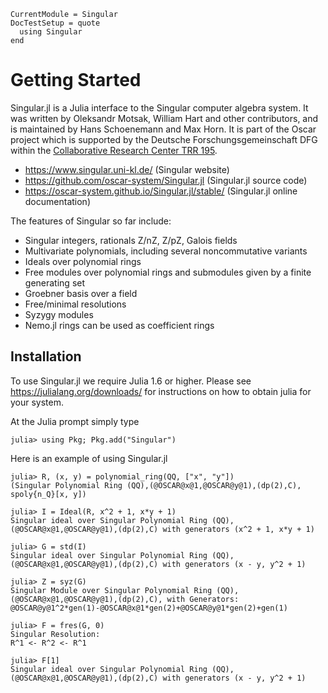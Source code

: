 ```@meta
CurrentModule = Singular
DocTestSetup = quote
  using Singular
end
```

# Getting Started

Singular.jl is a Julia interface to the Singular computer algebra system. It was
written by Oleksandr Motsak, William Hart and other contributors, and is maintained by
Hans Schoenemann and Max Horn. It is part of the Oscar project which is
supported by the Deutsche Forschungsgemeinschaft DFG within the
[Collaborative Research Center TRR 195](https://www.computeralgebra.de/sfb/).

- <https://www.singular.uni-kl.de/> (Singular website)
- <https://github.com/oscar-system/Singular.jl> (Singular.jl source code)
- <https://oscar-system.github.io/Singular.jl/stable/> (Singular.jl online documentation)

The features of Singular so far include:

  - Singular integers, rationals Z/nZ, Z/pZ, Galois fields
  - Multivariate polynomials, including several noncommutative variants
  - Ideals over polynomial rings
  - Free modules over polynomial rings and submodules given by a finite generating set
  - Groebner basis over a field
  - Free/minimal resolutions
  - Syzygy modules
  - Nemo.jl rings can be used as coefficient rings

## Installation

To use Singular.jl we require Julia 1.6 or higher. Please see
<https://julialang.org/downloads/> for instructions on
how to obtain julia for your system.

At the Julia prompt simply type

```
julia> using Pkg; Pkg.add("Singular")
```

Here is an example of using Singular.jl

```jldoctest
julia> R, (x, y) = polynomial_ring(QQ, ["x", "y"])
(Singular Polynomial Ring (QQ),(@OSCAR@x@1,@OSCAR@y@1),(dp(2),C), spoly{n_Q}[x, y])

julia> I = Ideal(R, x^2 + 1, x*y + 1)
Singular ideal over Singular Polynomial Ring (QQ),(@OSCAR@x@1,@OSCAR@y@1),(dp(2),C) with generators (x^2 + 1, x*y + 1)

julia> G = std(I)
Singular ideal over Singular Polynomial Ring (QQ),(@OSCAR@x@1,@OSCAR@y@1),(dp(2),C) with generators (x - y, y^2 + 1)

julia> Z = syz(G)
Singular Module over Singular Polynomial Ring (QQ),(@OSCAR@x@1,@OSCAR@y@1),(dp(2),C), with Generators:
@OSCAR@y@1^2*gen(1)-@OSCAR@x@1*gen(2)+@OSCAR@y@1*gen(2)+gen(1)

julia> F = fres(G, 0)
Singular Resolution:
R^1 <- R^2 <- R^1

julia> F[1]
Singular ideal over Singular Polynomial Ring (QQ),(@OSCAR@x@1,@OSCAR@y@1),(dp(2),C) with generators (x - y, y^2 + 1)
```
